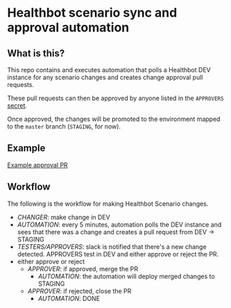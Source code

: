 # Healthbot scenario sync and approval automation

## What is this?

This repo contains and executes automation that polls a 
Healthbot DEV instance for any scenario changes and creates change approval 
pull requests.

These pull requests can then be approved by anyone listed in the `APPROVERS` [secret](https://github.com/providenceinnovation/github-actions-healthbot/settings/secrets).

Once approved, the changes will be promoted to the environment mapped to the `master` branch (`STAGING`, for now).

## Example

[Example approval PR](https://github.com/providenceinnovation/github-actions-healthbot/pull/11)

## Workflow

The following is the workflow for making Healthbot Scenario changes.

* *CHANGER*: make change in DEV
* *AUTOMATION*: every 5 minutes, automation polls the DEV instance and sees that there was a change and creates a pull request from DEV -> STAGING
* *TESTERS/APPROVERS*: slack is notified that there's a new change detected. APPROVERS test in DEV and either approve or reject the PR.
* either approve or reject
  * *APPROVER*: if approved, merge the PR
    * *AUTOMATION*: the automation will deploy merged changes to STAGING
  * *APPROVER*: if rejected, close the PR
    * *AUTOMATION*: DONE
